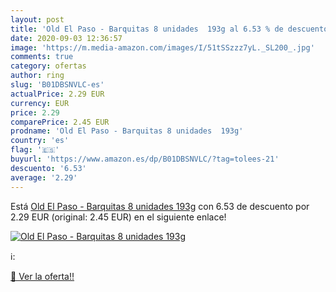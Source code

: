 ```yaml
---
layout: post
title: 'Old El Paso - Barquitas 8 unidades  193g al 6.53 % de descuento'
date: 2020-09-03 12:36:57
image: 'https://m.media-amazon.com/images/I/51tSSzzz7yL._SL200_.jpg'
comments: true
category: ofertas
author: ring
slug: 'B01DBSNVLC-es'
actualPrice: 2.29 EUR
currency: EUR
price: 2.29
comparePrice: 2.45 EUR
prodname: 'Old El Paso - Barquitas 8 unidades  193g'
country: 'es'
flag: '🇪🇸'
buyurl: 'https://www.amazon.es/dp/B01DBSNVLC/?tag=tolees-21'
descuento: '6.53'
average: '2.29'
---
```


Está [Old El Paso - Barquitas 8 unidades  193g](https://www.amazon.es/dp/B01DBSNVLC/?tag=tolees-21) con 6.53 de descuento por 2.29 EUR (original: 2.45 EUR) en el siguiente enlace!

[![Old El Paso - Barquitas 8 unidades  193g](https://m.media-amazon.com/images/I/51tSSzzz7yL._SL200_.jpg)](https://www.amazon.es/dp/B01DBSNVLC/?tag=tolees-21)

ℹ️:


[🛒 Ver la oferta!!](https://www.amazon.es/dp/B01DBSNVLC/?tag=tolees-21)
